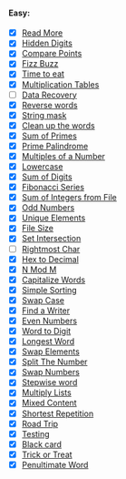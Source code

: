 #### Easy:

 * [x] [Read More](https://github.com/TraiOi/CodeEval/blob/master/Easy/Read_More.pl)
 * [x] [Hidden Digits](https://github.com/TraiOi/CodeEval/blob/master/Easy/Hidden_Digits.pl)
 * [x] [Compare Points](https://github.com/TraiOi/CodeEval/blob/master/Easy/Compare_Points.pl)
 * [x] [Fizz Buzz](https://github.com/TraiOi/CodeEval/blob/master/Easy/Fizz_Buzz.pl)
 * [x] [Time to eat](https://github.com/TraiOi/CodeEval/blob/master/Easy/Time_to_eat.pl)
 * [x] [Multiplication Tables](https://github.com/TraiOi/CodeEval/blob/master/Easy/Multiplication_Tables.pl)
 * [ ] [Data Recovery](https://github.com/TraiOi/CodeEval/blob/master/Easy/Data_Recovery.pl)
 * [x] [Reverse words](https://github.com/TraiOi/CodeEval/blob/master/Easy/Reverse_words.pl)
 * [x] [String mask](https://github.com/TraiOi/CodeEval/blob/master/Easy/String_mask.pl)
 * [x] [Clean up the words](https://github.com/TraiOi/CodeEval/blob/master/Easy/Clean_up_the_words.pl)
 * [x] [Sum of Primes](https://github.com/TraiOi/CodeEval/blob/master/Easy/Sum_of_Primes.pl)
 * [x] [Prime Palindrome](https://github.com/TraiOi/CodeEval/blob/master/Easy/Prime_Palindrome.pl)
 * [x] [Multiples of a Number](https://github.com/TraiOi/CodeEval/blob/master/Easy/Multiples_of_a_Number.pl)
 * [x] [Lowercase](https://github.com/TraiOi/CodeEval/blob/master/Easy/Lowercase.pl)
 * [x] [Sum of Digits](https://github.com/TraiOi/CodeEval/blob/master/Easy/Sum_of_Digits.pl)
 * [x] [Fibonacci Series](https://github.com/TraiOi/CodeEval/blob/master/Easy/Fibonacci_Series.pl)
 * [x] [Sum of Integers from File](https://github.com/TraiOi/CodeEval/blob/master/Easy/Sum_of_Integers_from_File.pl)
 * [x] [Odd Numbers](https://github.com/TraiOi/CodeEval/blob/master/Easy/Odd_Numbers.pl)
 * [x] [Unique Elements](https://github.com/TraiOi/CodeEval/blob/master/Easy/Unique_Elements.pl)
 * [x] [File Size](https://github.com/TraiOi/CodeEval/blob/master/Easy/File_Size.pl)
 * [x] [Set Intersection](https://github.com/TraiOi/CodeEval/blob/master/Easy/Set_Intersection.pl)
 * [ ] [Rightmost Char](https://github.com/TraiOi/CodeEval/blob/master/Easy/Rightmost_Char.pl)
 * [x] [Hex to Decimal](https://github.com/TraiOi/CodeEval/blob/master/Easy/Hex_to_Decimal.pl)
 * [x] [N Mod M](https://github.com/TraiOi/CodeEval/blob/master/Easy/N_Mod_M.pl)
 * [x] [Capitalize Words](https://github.com/TraiOi/CodeEval/blob/master/Easy/Capitalize_Words.pl)
 * [x] [Simple Sorting](https://github.com/TraiOi/CodeEval/blob/master/Easy/Simple_Sorting.pl)
 * [x] [Swap Case](https://github.com/TraiOi/CodeEval/blob/master/Easy/Swap_Case.pl)
 * [x] [Find a Writer](https://github.com/TraiOi/CodeEval/blob/master/Easy/Find_a_Writer.pl)
 * [x] [Even Numbers](https://github.com/TraiOi/CodeEval/blob/master/Easy/Even_Numbers.pl)
 * [x] [Word to Digit](https://github.com/TraiOi/CodeEval/blob/master/Easy/Word_to_Digit.pl)
 * [x] [Longest Word](https://github.com/TraiOi/CodeEval/blob/master/Easy/Longest_Word.pl)
 * [x] [Swap Elements](https://github.com/TraiOi/CodeEval/blob/master/Easy/Swap_Elements.pl)
 * [x] [Split The Number](https://github.com/TraiOi/CodeEval/blob/master/Easy/Split_The_Number.pl)
 * [x] [Swap Numbers](https://github.com/TraiOi/CodeEval/blob/master/Easy/Swap_Numbers.pl)
 * [x] [Stepwise word](https://github.com/TraiOi/CodeEval/blob/master/Easy/Stepwise_word.pl)
 * [x] [Multiply Lists](https://github.com/TraiOi/CodeEval/blob/master/Easy/Multiply_Lists.pl)
 * [x] [Mixed Content](https://github.com/TraiOi/CodeEval/blob/master/Easy/Mixed_Content.pl)
 * [x] [Shortest Repetition](https://github.com/TraiOi/CodeEval/blob/master/Easy/Shortest_Repetition.pl)
 * [x] [Road Trip](https://github.com/TraiOi/CodeEval/blob/master/Easy/Road_Trip.pl)
 * [x] [Testing](https://github.com/TraiOi/CodeEval/blob/master/Easy/Testing.pl)
 * [x] [Black card](https://github.com/TraiOi/CodeEval/blob/master/Easy/Black_card.pl)
 * [x] [Trick or Treat](https://github.com/TraiOi/CodeEval/blob/master/Easy/Trick_or_Treat.pl)
 * [x] [Penultimate Word](https://github.com/TraiOi/CodeEval/blob/master/Easy/Penultimate_Word.pl)